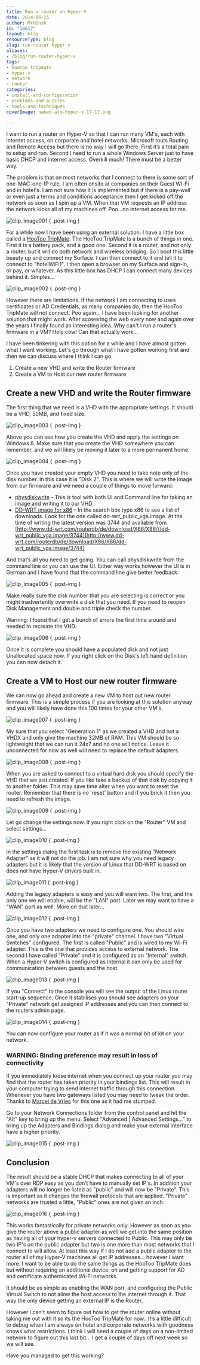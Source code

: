 ```yaml
---
title: Run a router on Hyper-V
date: 2014-06-25
author: MrHinsh
id: "10617"
layout: blog
resourceType: blog
slug: run-router-hyper-v
aliases:
- /blog/run-router-hyper-v
tags:
- hootoo-tripmate
- hyper-v
- network
- router
categories:
- install-and-configuration
- problems-and-puzzles
- tools-and-techniques
coverImage: naked-alm-hyper-v-17-17.png

---
```



I want to run a router on Hyper-V so that I can run many VM's, each with internet access, on corporate and hotel networks. Microsoft touts Routing and Remote Access but there is no way I will go there. First it’s a total pain to setup and run. Second I need to run a whole Windows Server just to have basic DHCP and internet access. Overkill much! There must be a better way.

The problem is that on most networks that I connect to there is some sort of one-MAC-one-IP rule. I am often onsite at companies on their Guest Wi-Fi and in hotel's. I am not sure how it is implemented but if there is a pay-wall or even just a terms and conditions acceptance then I get kicked off the network as soon as I spin up a VM. When that VM requests an IP address the network kicks all of my machines off. Poo…no internet access for me.

![clip_image001](images/clip_image001-1-1.jpg "clip_image001")
{ .post-img }

For a while now I have been using an external solution. I have a little box called a [HooToo TripMate](http://nkdalm.net/HooTooTripMate). The HooToo TripMate is a bunch of things in one. First it is a battery pack, and a good one. Second it is a router, and not only a router, but it will do both network and wireless bridging. So I boot this little beauty up and connect my Surface. I can then connect to it and tell it to connect to "hotelWiFi1". I then open a browser on my Surface and sign-in, or pay, or whatever. As this little box has DHCP I can connect many devices behind it. Simples…

![clip_image002](images/clip_image002-2-2.png "clip_image002")
{ .post-img }

However there are limitations. If the network I am connecting to uses certificates or AD Credentials, as many companies do, then the HooToo TripMate will not connect. Poo again… I have been looking for another solution that might work. After scowering the web every now and again over the years I finally found an interesting idea. Why can't I run a router's firmware in a VM? Holy cow! Can that actually work…

I have been tinkering with this option for a while and I have almost gotten what I want working. Let's go through what I have gotten working first and then we can discuss where I think I can go.

1. Create a new VHD and write the Router firmware
2. Create a VM to Host our new router firmware

## Create a new VHD and write the Router firmware

The first thing that we need is a VHD with the appropriate settings. It should be a VHD, 50MB, and fixed size.

![clip_image003](images/clip_image0031-3-3.png "clip_image003")
{ .post-img }

Above you can see how you create the VHD and apply the settings on Windows 8. Make sure that you create the VHD somewhere you can remember, and we will likely be moving it later to a more permanent home.

![clip_image004](images/clip_image0041-4-4.png "clip_image004")
{ .post-img }

Once you have created your empty VHD you need to take note only of the disk number. In this case it is "Disk 2". This is where we will write the image from our firmware and we need a couple of things to move forward:

- [physdiskwrite](onenote:#CHECK%20Using%20a%20router%20to%20support%20Hyper-V&section-id={965C1CBE-C6B3-4425-B140-4B0EC0671288}&page-id={0F6DF006-4E9F-4670-8535-309194E75A43}&object-id={16DD4318-D6AD-0B9C-02B0-146BB0E9AA87}&77&base-path=https://nakedalm-my.sharepoint.com/personal/martin_nakedalm_com/Documents/nakedALMBlog/Blog/In%20Progress.one) - This is tool with both UI and Command line for taking an image and writing it to our VHD
- [DD-WRT image for x86](http://www.dd-wrt.com/site/support/router-database) - In the search box type x86 to see a list of downloads. Look for the one called dd-wrt_public_vga.image. At the time of writing the latest version was 3744 and available from [http://www.dd-wrt.com/routerdb/de/download/X86/X86///dd-wrt_public_vga.image/3744](http://www.dd-wrt.com/routerdb/de/download/X86/X86/dd-wrt_public_vga.image/3744)

And that’s all you need to get going. You can call physdiskwrite from the command line or you can use the UI. Either way works however the UI is in German and I have found that the command line give better feedback.

![clip_image005](images/clip_image005-5-5.png "clip_image005")
{ .post-img }

Make really sure the disk number that you are selecting is correct or you might inadvertently overwrite a disk that you need. If you need to reopen Disk Management and double and triple check the number.

Warning: I found that I get a bunch of errors the first time around and needed to recreate the VHD.

![clip_image006](images/clip_image006-6-6.png "clip_image006")
{ .post-img }

Once it is complete you should have a populated disk and not just Unallocated space now. If you right click on the Disk's left hand definition you can now detach it.

## Create a VM to Host our new router firmware

We can now go ahead and create a new VM to host out new router firmware. This is a simple process if you are looking at this solution anyway and you will likely have done this 100 times for your other VM's.

![clip_image007](images/clip_image007-7-7.png "clip_image007")
{ .post-img }

My sure that you select "Generation 1" as we created a VHD and not a VHDX and only give the machine 32MB of RAM. This VM should be so lightweight that we can run it 24x7 and no one will notice. Leave it unconnected for now as well will need to replace the default adapters.

![clip_image008](images/clip_image008-8-8.png "clip_image008")
{ .post-img }

When you are asked to connect to a virtual hard disk you should specify the VHD that we just created. If you like take a backup of that disk by copying it to another folder. This may save time alter when you want to reset the router. Remember that there is no 'reset' button and if you brick it then you need to refresh the image.

![clip_image009](images/clip_image009-9-9.png "clip_image009")
{ .post-img }

Let go change the settings now. If you right click on the "Router" VM and select settings…

![clip_image010](images/clip_image010-10-10.png "clip_image010")
{ .post-img }

In the settings dialog the first task is to remove the existing "Network Adapter" as it will not do the job. I am not sure why you need legacy adapters but it is likely that the version of Linux that DD-WRT is based on does not have Hyper-V drivers built in.

![clip_image011](images/clip_image011-11-11.png "clip_image011")
{ .post-img }

Adding the legacy adapters is easy and you will want two. The first, and the only one we will enable, will be the "LAN" port. Later we may want to have a "WAN" port as well. More on that later…

![clip_image012](images/clip_image012-12-12.png "clip_image012")
{ .post-img }

Once you have two adapters we need to configure one. You should wire one, and only one adapter into the "private" channel. I have two "Virtual Switches" configured. The first is called "Public" and is wired to my Wi-Fi adapter. This is the one that provides access to external network. The second I have called "Private" and it is configured as an "Internal" switch. When a Hyper-V switch is configured as Internal it can only be used for communication between guests and the host.

![clip_image013](images/clip_image013-13-13.png "clip_image013")
{ .post-img }

If you "Connect" to the console you will see the output of the Linux router start-up sequence. Once it stabilises you should see adapters on your "Private" network get assigned IP addresses and you can then connect to the routers admin page.

![clip_image014](images/clip_image014-14-14.png "clip_image014")
{ .post-img }

You can now configure your router as if it was a normal bit of kit on your network.

### WARNING: Binding preference may result in loss of connectivity

If you immediately loose internet when you connect up your router you may find that the router has taken priority in your bindings list. This will result in your computer trying to send internet traffic through this connection. Whenever you have two gateways listed you may need to tweak the order. Thanks to [Marcel de Vries](http://blogs.infosupport.com/author/marcelv/) for this one as it had me stumped.

Go to your Network Connections folder from the control panel and hit the "Alt" key to bring up the menu. Select "Advanced | Advanced Settings…" to bring up the Adapters and Bindings dialog and make your external interface have a higher priority.

![clip_image015](images/clip_image015-15-15.png "clip_image015")
{ .post-img }

## Conclusion

The result should be a stable DHCP that makes connecting to all of your VM's over RDP easy as you don’t have to manually set IP's. In addition your adapters will no longer be listed as "public" and will now be "Private". This is important as it changes the firewall protocols that are applied. "Private" networks are trusted a little, "Public" ones are not given an inch.

![clip_image016](images/clip_image016-16-16.png "clip_image016")
{ .post-img }

This works fantastically for private networks only. However as soon as you give the router above a public adapter as well we get into the same position as having all of your hyper-v servers connected to Public. This may only be two IP's on the public adapter but two is one more than most networks that I connect to will allow. At least this way if I do not add a public adapter to the router all of my Hyper-V machines all get IP addresses… however I want more. I want to be able to do the same things as the HooToo TripMate does but without requiring an additional device, oh and getting support for AD and certificate authenticated Wi-Fi networks.

It should be as simple as enabling the WAN port, and configuring the Public Virtual Switch to not allow the host access to the internet through it. That way the only device getting an external IP is the Router.

However I can't seem to figure out how to get the router online without taking me out with it so its the HooToo TripMate for now.. It’s a little difficult to debug when I am always on hotel and corporate networks with goodness knows what restrictions. I think I will need a couple of days on a non-limited network to figure out this last bit… I get a couple of days off next week so we will see.

Have you managed to get this working?


